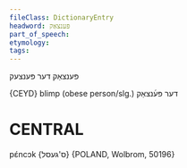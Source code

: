 ```yaml
---
fileClass: DictionaryEntry
headword: פּענצאַק
part_of_speech: 
etymology: 
tags: 
---
```

פּענצאַק
דער
פּענצעק

{CEYD}
blimp (obese person/slg.) דער פּע֜נצאַק

CENTRAL
========

pɛ́ncɔk {ס'געסל} {POLAND, Wolbrom, 50196}